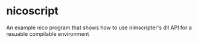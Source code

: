 # nicoscript
An example nico program that shows how to use nimscripter's dll API for a resuable compilable environment
